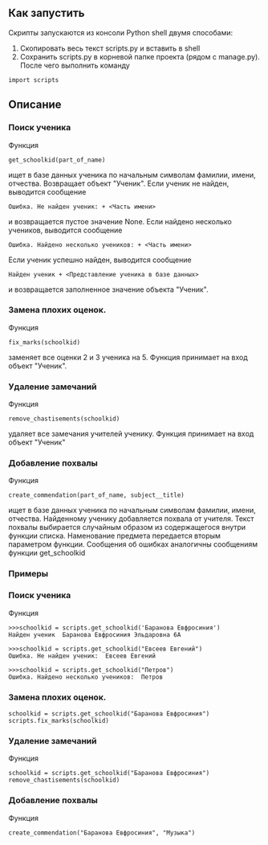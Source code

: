 ## Как запустить
Скрипты запускаются из консоли Python shell двумя способами:
1. Скопировать весь текст scripts.py и вставить в shell
2. Сохранить scripts.py в корневой папке проекта (рядом с manage.py). После чего выполнить команду
```
import scripts
```
## Описание
### Поиск ученика
Функция
```
get_schoolkid(part_of_name)
```
ищет в базе данных ученика по начальным символам фамилии, имени, отчества. Возвращает объект "Ученик".
Если ученик не найден, выводится сообщение 
```
Ошибка. Не найден ученик: + <Часть имени>
```
и возвращается пустое значение None.
Если найдено несколько учеников, выводится сообщение 
```
Ошибка. Найдено несколько учеников: + <Часть имени>
```
Если ученик успешно найден, выводится сообщение 
```
Найден ученик + <Представление ученика в базе данных>
```
и возвращается заполненное значение объекта "Ученик".
### Замена плохих оценок.
Функция
```
fix_marks(schoolkid)
```
заменяет все оценки 2 и 3 ученика на 5. Функция принимает на вход объект "Ученик".

### Удаление замечаний
Функция
```
remove_chastisements(schoolkid)
```
удаляет все замечания учителей ученику. Функция принимает на вход объект "Ученик"
### Добавление похвалы
Функция
```
create_commendation(part_of_name, subject__title)
```
ищет в базе данных ученика по начальным символам фамилии, имени, отчества. Найденному ученику добавляется похвала от учителя. Текст похвалы выбирается случайным образом из содержащегося внутри функции списка. Наменование предмета передается вторым параметром функции.
Сообщения об ошибках аналогичны сообщениям функции get_schoolkid
### Примеры
### Поиск ученика
Функция
```
>>>schoolkid = scripts.get_schoolkid('Баранова Евфросиния')
Найден ученик  Баранова Евфросиния Эльдаровна 6А

>>>schoolkid = scripts.get_schoolkid("Евсеев Евгений") 
Ошибка. Не найден ученик:  Евсеев Евгений

>>>schoolkid = scripts.get_schoolkid("Петров")         
Ошибка. Найдено несколько учеников:  Петров
```
### Замена плохих оценок.
```
schoolkid = scripts.get_schoolkid("Баранова Евфросиния")
scripts.fix_marks(schoolkid)
```

### Удаление замечаний
Функция
```
schoolkid = scripts.get_schoolkid("Баранова Евфросиния")
remove_chastisements(schoolkid)
```
### Добавление похвалы
Функция
```
create_commendation("Баранова Евфросиния", "Музыка")
```
